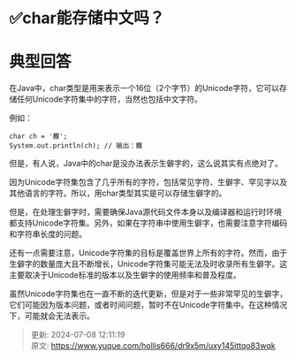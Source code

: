 # ✅char能存储中文吗？

# 典型回答


在Java中，char类型是用来表示一个16位（2个字节）的Unicode字符，它可以存储任何Unicode字符集中的字符，当然也包括中文字符。



例如：



```plain
char ch = '龗';
System.out.println(ch); // 输出：龗
```



但是，有人说，Java中的char是没办法表示生僻字的，这么说其实有点绝对了。



因为Unicode字符集包含了几乎所有的字符，包括常见字符、生僻字、罕见字以及其他语言的字符。所以，用char类型其实是可以存储生僻字的。



但是，在处理生僻字时，需要确保Java源代码文件本身以及编译器和运行时环境都支持Unicode字符集。另外，如果在字符串中使用生僻字，也需要注意字符编码和字符串长度的问题。



还有一点需要注意，Unicode字符集的目标是覆盖世界上所有的字符。然而，由于生僻字的数量庞大且不断增长，Unicode字符集可能无法及时收录所有生僻字。这主要取决于Unicode标准的版本以及生僻字的使用频率和普及程度。



虽然Unicode字符集也在一直不断的迭代更新，但是对于一些非常罕见的生僻字，它们可能因为版本问题，或者时间问题，暂时不在Unicode字符集中。在这种情况下，可能就会无法表示。



> 更新: 2024-07-08 12:11:19  
> 原文: <https://www.yuque.com/hollis666/dr9x5m/uxy145ittqo83wqk>